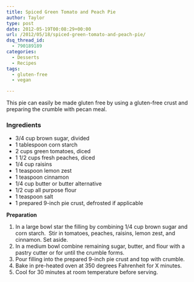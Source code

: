 ```yaml
---
title: Spiced Green Tomato and Peach Pie
author: Taylor
type: post
date: 2012-05-19T00:08:29+00:00
url: /2012/05/18/spiced-green-tomato-and-peach-pie/
dsq_thread_id:
  - 790189189
categories:
  - Desserts
  - Recipes
tags:
  - gluten-free
  - vegan

---
```

This pie can easily be made gluten free by using a gluten-free crust and preparing the crumble with pecan meal.

### Ingredients

  * 3/4 cup brown sugar, divided
  * 1 tablespoon corn starch
  * 2 cups green tomatoes, diced
  * 1 1/2 cups fresh peaches, diced
  * 1/4 cup raisins
  * 1 teaspoon lemon zest
  * 1 teaspoon cinnamon
  * 1/4 cup butter or butter alternative
  * 1/2 cup all purpose flour
  * 1 teaspoon salt
  * 1 prepared 9-inch pie crust, defrosted if applicable

<div>
  <strong>Preparation </strong>
</div>

<div>
  <ol>
    <li>
      In a large bowl star the filling by combining 1/4 cup brown sugar and corn starch.  Stir in tomatoes, peaches, raisins, lemon zest, and cinnamon. Set aside.
    </li>
    <li>
      In a medium bowl combine remaining sugar, butter, and flour with a pastry cutter or for until the crumble forms.
    </li>
    <li>
      Pour filling into the prepared 9-inch pie crust and top with crumble.
    </li>
    <li>
      Bake in pre-heated oven at 350 degrees Fahrenheit for X minutes.
    </li>
    <li>
      Cool for 30 minutes at room temperature before serving.
    </li>
  </ol>
</div>

&nbsp;

&nbsp;